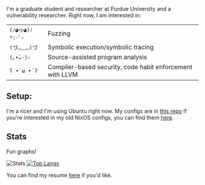 I'm a graduate student and researcher at Purdue University and a vulnerability researcher. Right now, I am interested in:

| | |
| --- | --- |
| `(ﾉ◕ヮ◕)ﾉ*:･ﾟ✧` | Fuzzing |
| `(づ◡﹏◡)づ`  |  Symbolic execution/symbolic tracing |
| `(｡•̀ᴗ-)✧`   |   Source-assisted program analysis |
| `ʕ •̀ ω •́ ʔ`  |  Compiler-based security, code habit enforcement with LLVM |

## Setup:

I'm a ricer and I'm using Ubuntu right now. My configs are in [this repo](https://github.com/novafacing/ubuntu-rc) If you're interested in my old NixOS configs, you can find them [here](https://github.com/novafacing/nixosrc).
  
## Stats

Fun graphs!

![Stats](https://github-readme-stats.vercel.app/api?username=novafacing&count_private=true&theme=gruvbox)  [![Top Langs](https://github-readme-stats.vercel.app/api/top-langs/?username=novafacing&theme=gruvbox)](https://github.com/anuraghazra/github-readme-stats)

You can find my resume [here](https://github.com/novafacing/resumes) if you'd like.

